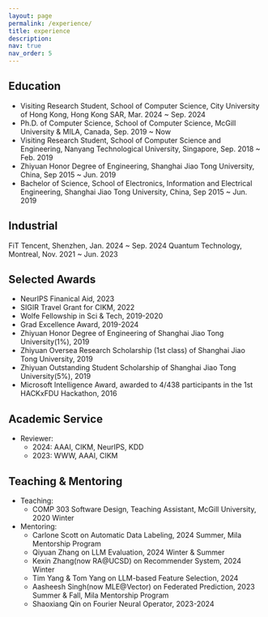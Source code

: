 ```yaml
---
layout: page
permalink: /experience/
title: experience
description: 
nav: true
nav_order: 5
---
```


## Education

- Visiting Research Student, School of Computer Science, City University of Hong Kong, Hong Kong SAR, Mar. 2024 ~ Sep. 2024
- Ph.D. of Computer Science, School of Computer Science, McGill University & MILA, Canada, Sep. 2019 ~ Now
- Visiting Research Student, School of Computer Science and Engineering, Nanyang Technological University, Singapore, Sep. 2018 ~ Feb. 2019
- Zhiyuan Honor Degree of Engineering, Shanghai Jiao Tong University, China, Sep 2015 ~ Jun. 2019
- Bachelor of Science, School of Electronics, Information and Electrical Engineering, Shanghai Jiao Tong University, China, Sep 2015 ~ Jun. 2019


## Industrial

FiT Tencent, Shenzhen, Jan. 2024 ~ Sep. 2024
Quantum Technology, Montreal, Nov. 2021 ~ Jun. 2023
<!-- - Research Intern, Huawei Noah’s Ark Lab, Montreal Research Center, Nov. 2021 ~ Jun. 2023 -->
<!-- - Research Intern, Huawei Noah’s Ark Lab, Shenzhen Research Center, Mar. 2021 ~ Aug. 2021 -->


## Selected Awards

- NeurIPS Finanical Aid, 2023
- SIGIR Travel Grant for CIKM, 2022
- Wolfe Fellowship in Sci & Tech, 2019-2020
- Grad Excellence Award, 2019-2024
- Zhiyuan Honor Degree of Engineering of Shanghai Jiao Tong University(1%), 2019
- Zhiyuan Oversea Research Scholarship (1st class) of Shanghai Jiao Tong University, 2019
- Zhiyuan Outstanding Student Scholarship of Shanghai Jiao Tong University(5%), 2019
- Microsoft Intelligence Award, awarded to 4/438 participants in the 1st HACKxFDU Hackathon, 2016

## Academic Service

- Reviewer:
  - 2024: AAAI, CIKM, NeurIPS, KDD
  - 2023: WWW, AAAI, CIKM

## Teaching & Mentoring

- Teaching:
  - COMP 303 Software Design, Teaching Assistant, McGill University, 2020 Winter
- Mentoring:
  - Carlone Scott on Automatic Data Labeling, 2024 Summer, Mila Mentorship Program
  - Qiyuan Zhang on LLM Evaluation, 2024 Winter & Summer
  - Kexin Zhang(now RA@UCSD) on Recommender System, 2024 Winter
  - Tim Yang & Tom Yang on LLM-based Feature Selection, 2024
  - Aasheesh Singh(now MLE@Vector) on Federated Prediction, 2023 Summer & Fall, Mila Mentorship Program
  - Shaoxiang Qin on Fourier Neural Operator, 2023-2024


